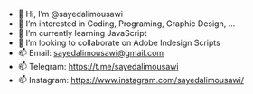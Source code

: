 - 👋 Hi, I’m @sayedalimousawi
- 👀 I’m interested in Coding, Programing, Graphic Design, ...
- 🌱 I’m currently learning JavaScript
- 💞️ I’m looking to collaborate on Adobe Indesign Scripts
- 📫 Email: sayedalimousawi@gmail.com
- 📫 Telegram: https://t.me/sayedalimousawi
- 📫 Instagram: https://www.instagram.com/sayedalimousawi/

<!---
sayedalimousawi/sayedalimousawi is a ✨ special ✨ repository because its `README.md` (this file) appears on your GitHub profile.
You can click the Preview link to take a look at your changes.
--->

